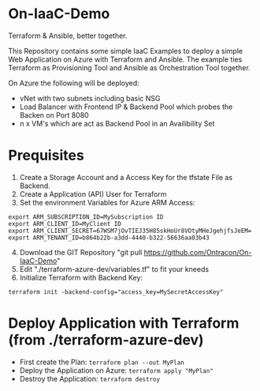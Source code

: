 # On-IaaC-Demo
Terraform &amp; Ansible, better together.

This Repository contains some simple IaaC Examples to deploy a simple Web Application on Azure with Terraform and Ansible. The example ties Terraform as Provisioning Tool and Ansible as Orchestration Tool together.

On Azure the following will be deployed:
* vNet with two subnets including basic NSG
* Load Balancer with Frontend IP & Backend Pool which probes the Backen on Port 8080
* n x VM's which are act as Backend Pool in an Availibility Set

# Prequisites
1. Create a Storage Account and a Access Key for the tfstate File as Backend.
2. Create a Application (API) User for Terraform
3. Set the environment Variables for Azure ARM Access:
```
export ARM_SUBSCRIPTION_ID=MySubscription ID
export ARM_CLIENT_ID=MyClient ID
export ARM_CLIENT_SECRET=67WSM7jOvTIEJ35H85skHoUr8VOtyMHeJgehjfsJeEM=
export ARM_TENANT_ID=b864b22b-a3dd-4440-b322-56636aa03b43
```
4. Download the GIT Repository "git pull https://github.com/Ontracon/On-IaaC-Demo"
5. Edit "./terraform-azure-dev/variables.tf" to fit your kneeds
6. Initialize Terraform with Backend Key:
```
terraform init -backend-config="access_key=MySecretAccessKey"
```
# Deploy Application with Terraform (from ./terraform-azure-dev)
* First create the Plan:
`terraform plan --out MyPlan`
* Deploy the Application on Azure:
`terraform apply "MyPlan"`
* Destroy the Application:
`terraform destroy`
